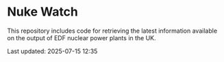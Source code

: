 # Nuke Watch

This repository includes code for retrieving the latest information available on the output of EDF nuclear power plants in the UK.

Last updated: 2025-07-15 12:35